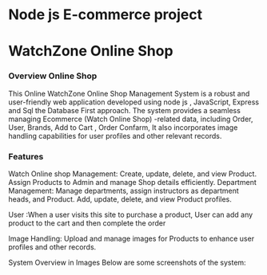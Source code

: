 # Node js E-commerce project
# WatchZone Online Shop

### Overview Online Shop
This Online WatchZone Online Shop Management System is a robust and user-friendly web application developed using node js , JavaScript, Express and Sql the Database First approach.
The system provides a seamless managing Ecommerce (Watch Online Shop) -related data, including Order, User, Brands, Add to Cart , Order Confarm,  It also incorporates image handling capabilities for user profiles and other relevant records.

###  Features
Watch Online shop Management: Create, update, delete, and view Product. Assign Products to Admin and manage Shop details efficiently.
Department Management: Manage departments, assign instructors as department heads, and Product. Add, update, delete, and view Product profiles.

User :When a user visits this site to purchase a product, User can add any product to the cart and then complete the order

Image Handling: Upload and manage images for Products to enhance user profiles and other records.

System Overview in Images
Below are some screenshots of the system:
